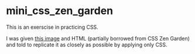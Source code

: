 # mini_css_zen_garden

This is an exerscise in practicing CSS.  

I was given [this image](https://github.com/Pjmcnally/mini_css_zen_garden/blob/master/mini_zen_css.png) and HTML (partially borrowed from CSS Zen Garden) and told to replicate it as closely as possible by applying only CSS.

